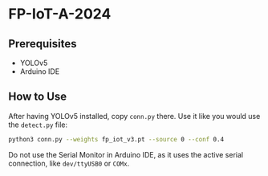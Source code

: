 # FP-IoT-A-2024

## Prerequisites

- YOLOv5
- Arduino IDE

## How to Use

After having YOLOv5 installed, copy `conn.py` there. Use it like you would use the `detect.py` file:

```bash
python3 conn.py --weights fp_iot_v3.pt --source 0 --conf 0.4
```

Do not use the Serial Monitor in Arduino IDE, as it uses the active serial connection, like `dev/ttyUSB0` or `COMx`.
